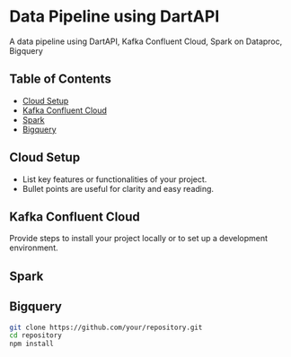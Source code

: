 # Data Pipeline using DartAPI
A data pipeline using DartAPI, Kafka Confluent Cloud, Spark on Dataproc, Bigquery

## Table of Contents
- [Cloud Setup](#cloudsetup)
- [Kafka Confluent Cloud](#kafkaconfluent)
- [Spark](#spark)
- [Bigquery](#bigquery)

## Cloud Setup

- List key features or functionalities of your project.
- Bullet points are useful for clarity and easy reading.

## Kafka Confluent Cloud

Provide steps to install your project locally or to set up a development environment.

## Spark

## Bigquery
```bash
git clone https://github.com/your/repository.git
cd repository
npm install
